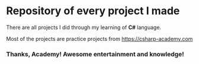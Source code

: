 # Repository of every project I made

There are all projects I did through my learning of **C#** language.

Most of the projects are practice projects from <https://csharp-academy.com>

### Thanks, Academy! Awesome entertainment and knowledge!
